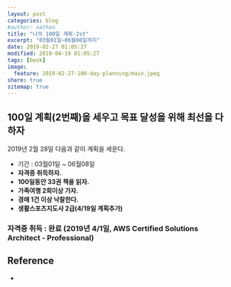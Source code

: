 ```yaml
---
layout: post
categories: blog
#author: nathan
title: "나의 100일 계획-2st"
excerpt: "03월01일~06월08일까지"
date: 2019-02-27 01:05:27
modified: 2019-04-19 01:05:27
tags: [book]
image:
  feature: 2019-02-27-100-day-planning/main.jpeg
share: true
sitemap: true
---
```


## 100일 계획(2번째)을 세우고 목표 달성을 위해 최선을 다하자

2019년 2월 28일 다음과 같이 계획을 세운다.

- 기간 : 03월01일 ~ 06월08일
- **자격증 취득하자.**
- **100일동안 33권 책을 읽자.**
- **가족여행 2회이상 가자.**
- **경매 1건 이상 낙찰한다.**
- **생활스포츠지도사 2급(4/19일 계획추가)**

### 자격증 취득 : 완료 (2019년 4/1일, AWS Certified Solutions Architect - Professional)



## Reference
*

